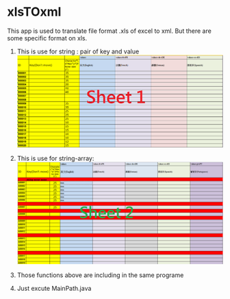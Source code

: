 # xlsTOxml
This app is used to translate file format .xls of excel to xml. But there are some specific format on xls.  

1. This is use for string : pair of key and value 
   ![Alt text](https://github.com/irischen0901/xlsTOxml/blob/d63783f5a23c4b006c64f59d0fa4e8fff650bced/pictures/format_sheet1.png)
   
   
2. This is use for string-array: 
  ![Alt text](https://github.com/irischen0901/xlsTOxml/blob/d63783f5a23c4b006c64f59d0fa4e8fff650bced/pictures/format_sheet2.png)
  
3. Those functions above are including in the same programe
4. Just excute MainPath.java
